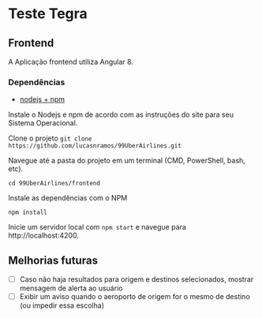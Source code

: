 # Teste Tegra

## Frontend

A Aplicação frontend utiliza Angular 8.

### Dependências

* [nodejs + npm](https://nodejs.org/en/)

Instale o Nodejs e npm de acordo com as instruções do site para seu Sistema Operacional.

Clone o projeto 
`git clone https://github.com/lucasnramos/99UberAirlines.git`

Navegue até a pasta do projeto em um terminal (CMD, PowerShell, bash, etc).

`cd 99UberAirlines/frontend`

Instale as dependências com o NPM 

`npm install`

Inicie um servidor local com `npm start` e navegue para http://localhost:4200.

## Melhorias futuras

- [ ] Caso não haja resultados para origem e destinos selecionados, mostrar mensagem de alerta ao usuário
- [ ] Exibir um aviso quando o aeroporto de origem for o mesmo de destino (ou impedir essa escolha)
